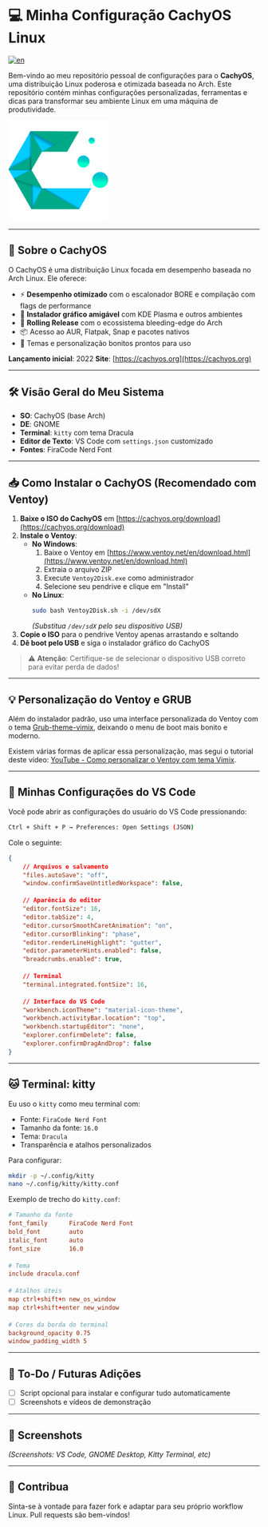 # 💻 Minha Configuração CachyOS Linux

[![en](https://img.shields.io/badge/lang-en-red.svg)](./README.md)

Bem-vindo ao meu repositório pessoal de configurações para o **CachyOS**, uma distribuição Linux poderosa e otimizada baseada no Arch. Este repositório contém minhas configurações personalizadas, ferramentas e dicas para transformar seu ambiente Linux em uma máquina de produtividade.

<img src="assets/cachyos.png" alt="CachyOS Icon" width="200">

---

## 🧠 Sobre o CachyOS

O CachyOS é uma distribuição Linux focada em desempenho baseada no Arch Linux. Ele oferece:

* ⚡ **Desempenho otimizado** com o escalonador BORE e compilação com flags de performance
* 🧰 **Instalador gráfico amigável** com KDE Plasma e outros ambientes
* 🔄 **Rolling Release** com o ecossistema bleeding-edge do Arch
* 📦 Acesso ao AUR, Flatpak, Snap e pacotes nativos
* 🎨 Temas e personalização bonitos prontos para uso

**Lançamento inicial**: 2022
**Site**: [https://cachyos.org](https://cachyos.org)

---

## 🛠️ Visão Geral do Meu Sistema

* **SO**: CachyOS (base Arch)
* **DE**: GNOME
* **Terminal**: `kitty` com tema Dracula
* **Editor de Texto**: VS Code com `settings.json` customizado
* **Fontes**: FiraCode Nerd Font

---

## 📥 Como Instalar o CachyOS (Recomendado com Ventoy)

1. **Baixe o ISO do CachyOS** em [https://cachyos.org/download](https://cachyos.org/download)
2. **Instale o Ventoy**:
   - **No Windows**:
     1. Baixe o Ventoy em [https://www.ventoy.net/en/download.html](https://www.ventoy.net/en/download.html)
     2. Extraia o arquivo ZIP
     3. Execute `Ventoy2Disk.exe` como administrador
     4. Selecione seu pendrive e clique em "Install"
   - **No Linux**:
     ```bash
     sudo bash Ventoy2Disk.sh -i /dev/sdX
     ```
     *(Substitua `/dev/sdX` pelo seu dispositivo USB)*
3. **Copie o ISO** para o pendrive Ventoy apenas arrastando e soltando
4. **Dê boot pelo USB** e siga o instalador gráfico do CachyOS

> ⚠️ **Atenção**: Certifique-se de selecionar o dispositivo USB correto para evitar perda de dados!

---

## 💡 Personalização do Ventoy e GRUB

Além do instalador padrão, uso uma interface personalizada do Ventoy com o tema [Grub-theme-vimix](https://www.gnome-look.org/p/1009236), deixando o menu de boot mais bonito e moderno.

Existem várias formas de aplicar essa personalização, mas segui o tutorial deste vídeo: [YouTube - Como personalizar o Ventoy com tema Vimix](https://www.youtube.com/watch?v=CuonyS3xdwg).

---

## 🧾 Minhas Configurações do VS Code

Você pode abrir as configurações do usuário do VS Code pressionando:

```bash
Ctrl + Shift + P → Preferences: Open Settings (JSON)
```

Cole o seguinte:

```json
{
    // Arquivos e salvamento
    "files.autoSave": "off",
    "window.confirmSaveUntitledWorkspace": false,

    // Aparência do editor
    "editor.fontSize": 16,
    "editor.tabSize": 4,
    "editor.cursorSmoothCaretAnimation": "on",
    "editor.cursorBlinking": "phase",
    "editor.renderLineHighlight": "gutter",
    "editor.parameterHints.enabled": false,
    "breadcrumbs.enabled": true,

    // Terminal
    "terminal.integrated.fontSize": 16,

    // Interface do VS Code
    "workbench.iconTheme": "material-icon-theme",
    "workbench.activityBar.location": "top",
    "workbench.startupEditor": "none",
    "explorer.confirmDelete": false,
    "explorer.confirmDragAndDrop": false
}
```

---

## 🐱 Terminal: kitty

Eu uso o `kitty` como meu terminal com:

* Fonte: `FiraCode Nerd Font`
* Tamanho da fonte: `16.0`
* Tema: `Dracula`
* Transparência e atalhos personalizados

Para configurar:

```bash
mkdir -p ~/.config/kitty
nano ~/.config/kitty/kitty.conf
```

Exemplo de trecho do `kitty.conf`:

```conf
# Tamanho da fonte
font_family      FiraCode Nerd Font
bold_font        auto
italic_font      auto
font_size        16.0

# Tema
include dracula.conf

# Atalhos úteis
map ctrl+shift+n new_os_window
map ctrl+shift+enter new_window

# Cores da borda do terminal
background_opacity 0.75
window_padding_width 5
```

---

## 📌 To-Do / Futuras Adições

* [ ] Script opcional para instalar e configurar tudo automaticamente
* [ ] Screenshots e vídeos de demonstração

---

## 📸 Screenshots

*(Screenshots: VS Code, GNOME Desktop, Kitty Terminal, etc)*

---

## 🙌 Contribua

Sinta-se à vontade para fazer fork e adaptar para seu próprio workflow Linux. Pull requests são bem-vindos!